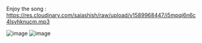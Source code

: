 Enjoy the song : https://res.cloudinary.com/saiashish/raw/upload/v1589968447/i5mpqi6n6c4lsyhknucm.mp3

![image](https://user-images.githubusercontent.com/43849911/82441764-0c5a6000-9abc-11ea-85d7-beaeecd66106.png)
![image](https://user-images.githubusercontent.com/43849911/82451328-75959f80-9acb-11ea-85ef-cfc4fc48a9be.png)

